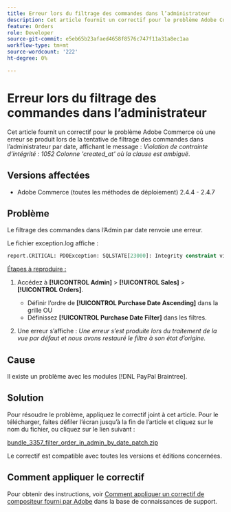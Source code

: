 ```yaml
---
title: Erreur lors du filtrage des commandes dans l’administrateur
description: Cet article fournit un correctif pour le problème Adobe Commerce, où une erreur se produit lors de la tentative de filtrage des commandes dans l’administrateur par date, affichant le message "Violation de la contrainte d’intégrité 1052 Column 'created_at' où la clause est ambiguë".
feature: Orders
role: Developer
source-git-commit: e5eb65b23afaed4658f8576c747f11a31a8ec1aa
workflow-type: tm+mt
source-wordcount: '222'
ht-degree: 0%

---
```


# Erreur lors du filtrage des commandes dans l’administrateur

Cet article fournit un correctif pour le problème Adobe Commerce où une erreur se produit lors de la tentative de filtrage des commandes dans l’administrateur par date, affichant le message : *Violation de contrainte d’intégrité : 1052 Colonne &#39;created_at&#39; où la clause est ambiguë*.

## Versions affectées

* Adobe Commerce (toutes les méthodes de déploiement) 2.4.4 - 2.4.7

## Problème

Le filtrage des commandes dans l’Admin par date renvoie une erreur.

Le fichier exception.log affiche :

```SQL
report.CRITICAL: PDOException: SQLSTATE[23000]: Integrity constraint violation: 1052 Column 'created_at' in where clause is ambiguous in /path/to/magento/vendor/magento/framework/DB/Statement/Pdo/Mysql.php:90
```

<u>Étapes à reproduire :</u>

1. Accédez à **[!UICONTROL Admin]** > **[!UICONTROL Sales]** > **[!UICONTROL Orders]**.
   * Définir l’ordre de **[!UICONTROL Purchase Date Ascending]** dans la grille OU
   * Définissez **[!UICONTROL Purchase Date Filter]** dans les filtres.

1. Une erreur s’affiche : *Une erreur s’est produite lors du traitement de la vue par défaut et nous avons restauré le filtre à son état d’origine.*

## Cause

Il existe un problème avec les modules [!DNL PayPal Braintree].

## Solution

Pour résoudre le problème, appliquez le correctif joint à cet article. Pour le télécharger, faites défiler l’écran jusqu’à la fin de l’article et cliquez sur le nom du fichier, ou cliquez sur le lien suivant :

[bundle_3357_filter_order_in_admin_by_date_patch.zip](assets/bundle-3357-unable-to-filter-order-in-admin-by-date.zip)

Le correctif est compatible avec toutes les versions et éditions concernées.

## Comment appliquer le correctif

Pour obtenir des instructions, voir [Comment appliquer un correctif de compositeur fourni par Adobe](/help/how-to/general/how-to-apply-a-composer-patch-provided-by-magento.md) dans la base de connaissances de support.
